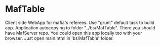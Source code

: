 # MafTable
Client side WebApp for mafia's referees. 
Use "grunt" default task to build app.
Application autocopying to folder "../bs/MafTable".
There you should have MafServer repo.
You could open this app locally too with your browser. Just open main.html in 'bs/MafTable' folder.
